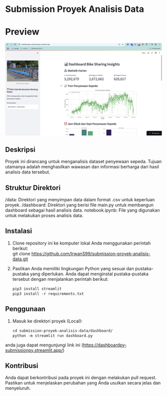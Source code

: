# Submission Proyek Analisis Data

# Preview
![Dashboard Streamlit Preview](https://raw.githubusercontent.com/IrwanS99/submission-proyek-analisis-data/d1c859f558774aa117990ebd2e15cf8a253235bd/hasil-analisa.png)

## Deskripsi
Proyek ini dirancang untuk menganalisis dataset penyewaan sepeda. Tujuan utamanya adalah menghasilkan wawasan dan informasi berharga dari hasil analisis data tersebut.

## Struktur Direktori
/data: Direktori yang menyimpan data dalam format .csv untuk keperluan proyek.
/dashboard: Direktori yang berisi file main.py untuk membangun dashboard sebagai hasil analisis data.
notebook.ipynb: File yang digunakan untuk melakukan proses analisis data.

## Instalasi
1. Clone repository ini ke komputer lokal Anda menggunakan perintah berikut:    
   git clone https://github.com/IrwanS99/submission-proyek-analisis-data.git

2. Pastikan Anda memiliki lingkungan Python yang sesuai dan pustaka-pustaka yang diperlukan. Anda dapat menginstal pustaka-pustaka tersebut dengan menjalankan perintah berikut:

    ```terminal
    pip3 install streamlit
    pip3 install -r requirements.txt
    ```
## Penggunaan
1. Masuk ke direktori proyek (Local):

    ```terminal
    cd submission-proyek-analisis-data/dashboard/
    python -m streamlit run dashboard.py
    ```
  anda juga dapat mengunjungi link ini (https://dashboardpy-submissionpy.streamlit.app/)

## Kontribusi
Anda dapat berkontribusi pada proyek ini dengan melakukan pull request. Pastikan untuk menjelaskan perubahan yang Anda usulkan secara jelas dan menyeluruh.
